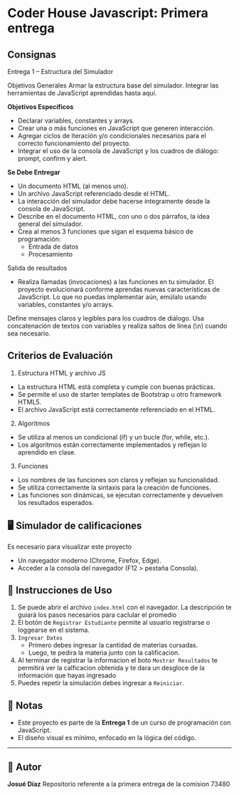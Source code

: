 # Coder House Javascript: Primera entrega

## Consignas

Entrega 1 – Estructura del Simulador

Objetivos Generales
Armar la estructura base del simulador. Integrar las herramientas de JavaScript aprendidas hasta aquí.

**Objetivos Específicos**
- Declarar variables, constantes y arrays.
- Crear una o más funciones en JavaScript que generen interacción.
- Agregar ciclos de iteración y/o condicionales necesarios para el correcto funcionamiento del proyecto.
- Integrar el uso de la consola de JavaScript y los cuadros de diálogo: prompt, confirm y alert.

**Se Debe Entregar**

- Un documento HTML (al menos uno).
- Un archivo JavaScript referenciado desde el HTML.
- La interacción del simulador debe hacerse íntegramente desde la consola de JavaScript.
- Describe en el documento HTML, con uno o dos párrafos, la idea general del simulador.
- Crea al menos 3 funciones que sigan el esquema básico de programación:
  - Entrada de datos
  - Procesamiento

Salida de resultados
- Realiza llamadas (invocaciones) a las funciones en tu simulador.
El proyecto evolucionará conforme aprendas nuevas características de JavaScript. Lo que no puedas implementar aún, emúlalo usando variables, constantes y/o arrays.

Define mensajes claros y legibles para los cuadros de diálogo. Usa concatenación de textos con variables y realiza saltos de línea (\n) cuando sea necesario.

## Criterios de Evaluación

1. Estructura HTML y archivo JS

  - La estructura HTML está completa y cumple con buenas prácticas.
  - Se permite el uso de starter templates de Bootstrap u otro framework HTML5.
  - El archivo JavaScript está correctamente referenciado en el HTML.

2. Algoritmos

  - Se utiliza al menos un condicional (if) y un bucle (for, while, etc.).
  - Los algoritmos están correctamente implementados y reflejan lo aprendido en clase.

3. Funciones
  - Los nombres de las funciones son claros y reflejan su funcionalidad.
  - Se utiliza correctamente la sintaxis para la creación de funciones.
  - Las funciones son dinámicas, se ejecutan correctamente y devuelven los resultados esperados.

## 🖥️ Simulador de calificaciones 
Es necesario para visualizar este proyecto
- Un navegador moderno (Chrome, Firefox, Edge).
- Acceder a la consola del navegador (F12 > pestaña Consola).

## 🧪 Instrucciones de Uso

1. Se puede abrir el archivo `index.html` con el navegador. La descripción te guiará los pasos necesarios para caclular el promedio
3. El botón de `Registrar Estudiante` permite al usuario registrarse o loggearse en el sistema. 
4. `Ingresar Datos`
    -  Primero debes ingresar la cantidad de materias cursadas.
    -  Luego, te pedira la materia junto con la calificacion.
5. Al terminar de registrar la informacion el boto `Mostrar Resultados` te permitirá ver la calficacion obtenida y te dara un desgloce de la información que hayas ingresado    
7. Puedes repetir la simulación debes ingresar a `Reiniciar`.

## 📄 Notas

- Este proyecto es parte de la **Entrega 1** de un curso de programación con JavaScript.
- El diseño visual es mínimo, enfocado en la lógica del código.
---

## 🚀 Autor

**Josué Díaz**
Repositorio referente a la primera entrega de la comision 73480


